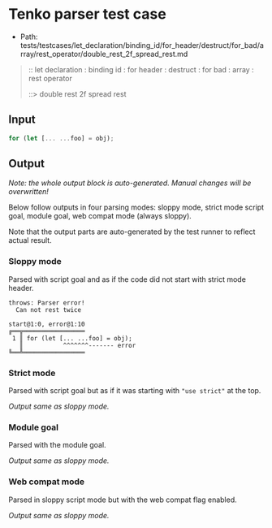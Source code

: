 # Tenko parser test case

- Path: tests/testcases/let_declaration/binding_id/for_header/destruct/for_bad/array/rest_operator/double_rest_2f_spread_rest.md

> :: let declaration : binding id : for header : destruct : for bad : array : rest operator
>
> ::> double rest 2f spread rest

## Input

`````js
for (let [... ...foo] = obj);
`````

## Output

_Note: the whole output block is auto-generated. Manual changes will be overwritten!_

Below follow outputs in four parsing modes: sloppy mode, strict mode script goal, module goal, web compat mode (always sloppy).

Note that the output parts are auto-generated by the test runner to reflect actual result.

### Sloppy mode

Parsed with script goal and as if the code did not start with strict mode header.

`````
throws: Parser error!
  Can not rest twice

start@1:0, error@1:10
╔══╦═════════════════
 1 ║ for (let [... ...foo] = obj);
   ║           ^^^^^^^------- error
╚══╩═════════════════

`````

### Strict mode

Parsed with script goal but as if it was starting with `"use strict"` at the top.

_Output same as sloppy mode._

### Module goal

Parsed with the module goal.

_Output same as sloppy mode._

### Web compat mode

Parsed in sloppy script mode but with the web compat flag enabled.

_Output same as sloppy mode._
